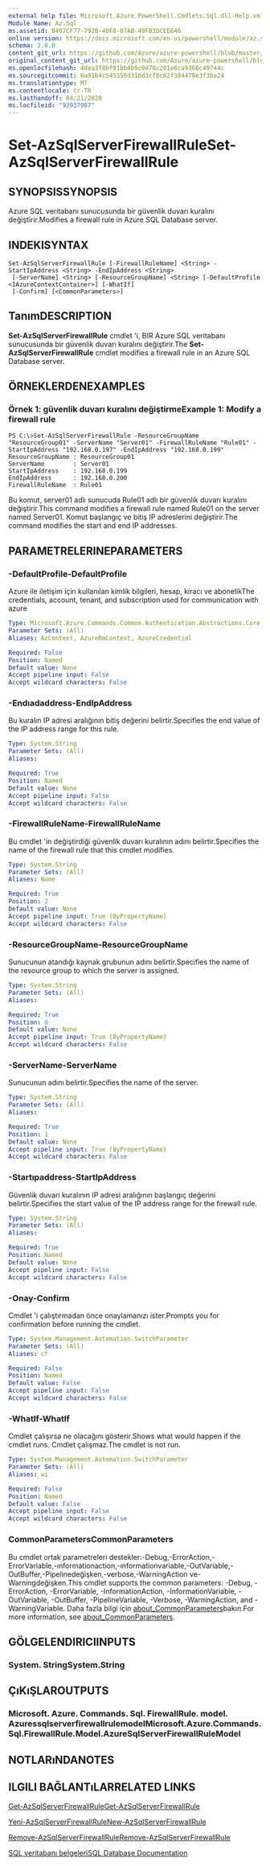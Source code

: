 ```yaml
---
external help file: Microsoft.Azure.PowerShell.Cmdlets.Sql.dll-Help.xml
Module Name: Az.Sql
ms.assetid: B407CF77-792B-40F8-87AB-49FB3DCEE646
online version: https://docs.microsoft.com/en-us/powershell/module/az.sql/set-azsqlserverfirewallrule
schema: 2.0.0
content_git_url: https://github.com/Azure/azure-powershell/blob/master/src/Sql/Sql/help/Set-AzSqlServerFirewallRule.md
original_content_git_url: https://github.com/Azure/azure-powershell/blob/master/src/Sql/Sql/help/Set-AzSqlServerFirewallRule.md
ms.openlocfilehash: 4dea3f8bf91bb4b9c0478c281e6ca9366c49744c
ms.sourcegitcommit: 6a91b4c545350d316d3cf8c62f384478e3f3ba24
ms.translationtype: MT
ms.contentlocale: tr-TR
ms.lasthandoff: 04/21/2020
ms.locfileid: "93937987"
---
```

# <span data-ttu-id="a7e5c-101">Set-AzSqlServerFirewallRule</span><span class="sxs-lookup"><span data-stu-id="a7e5c-101">Set-AzSqlServerFirewallRule</span></span>

## <span data-ttu-id="a7e5c-102">SYNOPSIS</span><span class="sxs-lookup"><span data-stu-id="a7e5c-102">SYNOPSIS</span></span>
<span data-ttu-id="a7e5c-103">Azure SQL veritabanı sunucusunda bir güvenlik duvarı kuralını değiştirir.</span><span class="sxs-lookup"><span data-stu-id="a7e5c-103">Modifies a firewall rule in Azure SQL Database server.</span></span>

## <span data-ttu-id="a7e5c-104">INDEKI</span><span class="sxs-lookup"><span data-stu-id="a7e5c-104">SYNTAX</span></span>

```
Set-AzSqlServerFirewallRule [-FirewallRuleName] <String> -StartIpAddress <String> -EndIpAddress <String>
 [-ServerName] <String> [-ResourceGroupName] <String> [-DefaultProfile <IAzureContextContainer>] [-WhatIf]
 [-Confirm] [<CommonParameters>]
```

## <span data-ttu-id="a7e5c-105">Tanım</span><span class="sxs-lookup"><span data-stu-id="a7e5c-105">DESCRIPTION</span></span>
<span data-ttu-id="a7e5c-106">**Set-AzSqlServerFirewallRule** cmdlet 'i, BIR Azure SQL veritabanı sunucusunda bir güvenlik duvarı kuralını değiştirir.</span><span class="sxs-lookup"><span data-stu-id="a7e5c-106">The **Set-AzSqlServerFirewallRule** cmdlet modifies a firewall rule in an Azure SQL Database server.</span></span>

## <span data-ttu-id="a7e5c-107">ÖRNEKLERDEN</span><span class="sxs-lookup"><span data-stu-id="a7e5c-107">EXAMPLES</span></span>

### <span data-ttu-id="a7e5c-108">Örnek 1: güvenlik duvarı kuralını değiştirme</span><span class="sxs-lookup"><span data-stu-id="a7e5c-108">Example 1: Modify a firewall rule</span></span>
```
PS C:\>Set-AzSqlServerFirewallRule -ResourceGroupName "ResourceGroup01" -ServerName "Server01" -FirewallRuleName "Rule01" -StartIpAddress "192.168.0.197" -EndIpAddress "192.168.0.199"
ResourceGroupName : ResourceGroup01
ServerName        : Server01
StartIpAddress    : 192.168.0.199
EndIpAddress      : 192.168.0.200
FirewallRuleName  : Rule01
```

<span data-ttu-id="a7e5c-109">Bu komut, server01 adlı sunucuda Rule01 adlı bir güvenlik duvarı kuralını değiştirir.</span><span class="sxs-lookup"><span data-stu-id="a7e5c-109">This command modifies a firewall rule named Rule01 on the server named Server01.</span></span>
<span data-ttu-id="a7e5c-110">Komut başlangıç ve bitiş IP adreslerini değiştirir.</span><span class="sxs-lookup"><span data-stu-id="a7e5c-110">The command modifies the start and end IP addresses.</span></span>

## <span data-ttu-id="a7e5c-111">PARAMETRELERINE</span><span class="sxs-lookup"><span data-stu-id="a7e5c-111">PARAMETERS</span></span>

### <span data-ttu-id="a7e5c-112">-DefaultProfile</span><span class="sxs-lookup"><span data-stu-id="a7e5c-112">-DefaultProfile</span></span>
<span data-ttu-id="a7e5c-113">Azure ile iletişim için kullanılan kimlik bilgileri, hesap, kiracı ve abonelik</span><span class="sxs-lookup"><span data-stu-id="a7e5c-113">The credentials, account, tenant, and subscription used for communication with azure</span></span>

```yaml
Type: Microsoft.Azure.Commands.Common.Authentication.Abstractions.Core.IAzureContextContainer
Parameter Sets: (All)
Aliases: AzContext, AzureRmContext, AzureCredential

Required: False
Position: Named
Default value: None
Accept pipeline input: False
Accept wildcard characters: False
```

### <span data-ttu-id="a7e5c-114">-Endıadaddress</span><span class="sxs-lookup"><span data-stu-id="a7e5c-114">-EndIpAddress</span></span>
<span data-ttu-id="a7e5c-115">Bu kuralın IP adresi aralığının bitiş değerini belirtir.</span><span class="sxs-lookup"><span data-stu-id="a7e5c-115">Specifies the end value of the IP address range for this rule.</span></span>

```yaml
Type: System.String
Parameter Sets: (All)
Aliases:

Required: True
Position: Named
Default value: None
Accept pipeline input: False
Accept wildcard characters: False
```

### <span data-ttu-id="a7e5c-116">-FirewallRuleName</span><span class="sxs-lookup"><span data-stu-id="a7e5c-116">-FirewallRuleName</span></span>
<span data-ttu-id="a7e5c-117">Bu cmdlet 'in değiştirdiği güvenlik duvarı kuralının adını belirtir.</span><span class="sxs-lookup"><span data-stu-id="a7e5c-117">Specifies the name of the firewall rule that this cmdlet modifies.</span></span>

```yaml
Type: System.String
Parameter Sets: (All)
Aliases: Name

Required: True
Position: 2
Default value: None
Accept pipeline input: True (ByPropertyName)
Accept wildcard characters: False
```

### <span data-ttu-id="a7e5c-118">-ResourceGroupName</span><span class="sxs-lookup"><span data-stu-id="a7e5c-118">-ResourceGroupName</span></span>
<span data-ttu-id="a7e5c-119">Sunucunun atandığı kaynak grubunun adını belirtir.</span><span class="sxs-lookup"><span data-stu-id="a7e5c-119">Specifies the name of the resource group to which the server is assigned.</span></span>

```yaml
Type: System.String
Parameter Sets: (All)
Aliases:

Required: True
Position: 0
Default value: None
Accept pipeline input: True (ByPropertyName)
Accept wildcard characters: False
```

### <span data-ttu-id="a7e5c-120">-ServerName</span><span class="sxs-lookup"><span data-stu-id="a7e5c-120">-ServerName</span></span>
<span data-ttu-id="a7e5c-121">Sunucunun adını belirtir.</span><span class="sxs-lookup"><span data-stu-id="a7e5c-121">Specifies the name of the server.</span></span>

```yaml
Type: System.String
Parameter Sets: (All)
Aliases:

Required: True
Position: 1
Default value: None
Accept pipeline input: True (ByPropertyName)
Accept wildcard characters: False
```

### <span data-ttu-id="a7e5c-122">-Startıpaddress</span><span class="sxs-lookup"><span data-stu-id="a7e5c-122">-StartIpAddress</span></span>
<span data-ttu-id="a7e5c-123">Güvenlik duvarı kuralının IP adresi aralığının başlangıç değerini belirtir.</span><span class="sxs-lookup"><span data-stu-id="a7e5c-123">Specifies the start value of the IP address range for the firewall rule.</span></span>

```yaml
Type: System.String
Parameter Sets: (All)
Aliases:

Required: True
Position: Named
Default value: None
Accept pipeline input: False
Accept wildcard characters: False
```

### <span data-ttu-id="a7e5c-124">-Onay</span><span class="sxs-lookup"><span data-stu-id="a7e5c-124">-Confirm</span></span>
<span data-ttu-id="a7e5c-125">Cmdlet 'i çalıştırmadan önce onaylamanızı ister.</span><span class="sxs-lookup"><span data-stu-id="a7e5c-125">Prompts you for confirmation before running the cmdlet.</span></span>

```yaml
Type: System.Management.Automation.SwitchParameter
Parameter Sets: (All)
Aliases: cf

Required: False
Position: Named
Default value: False
Accept pipeline input: False
Accept wildcard characters: False
```

### <span data-ttu-id="a7e5c-126">-WhatIf</span><span class="sxs-lookup"><span data-stu-id="a7e5c-126">-WhatIf</span></span>
<span data-ttu-id="a7e5c-127">Cmdlet çalışırsa ne olacağını gösterir.</span><span class="sxs-lookup"><span data-stu-id="a7e5c-127">Shows what would happen if the cmdlet runs.</span></span>
<span data-ttu-id="a7e5c-128">Cmdlet çalışmaz.</span><span class="sxs-lookup"><span data-stu-id="a7e5c-128">The cmdlet is not run.</span></span>

```yaml
Type: System.Management.Automation.SwitchParameter
Parameter Sets: (All)
Aliases: wi

Required: False
Position: Named
Default value: False
Accept pipeline input: False
Accept wildcard characters: False
```

### <span data-ttu-id="a7e5c-129">CommonParameters</span><span class="sxs-lookup"><span data-stu-id="a7e5c-129">CommonParameters</span></span>
<span data-ttu-id="a7e5c-130">Bu cmdlet ortak parametreleri destekler:-Debug,-ErrorAction,-ErrorVariable,-ınformationaction,-ınformationvariable,-OutVariable,-OutBuffer,-Pipelinedeğişken,-verbose,-WarningAction ve-Warningdeğişken.</span><span class="sxs-lookup"><span data-stu-id="a7e5c-130">This cmdlet supports the common parameters: -Debug, -ErrorAction, -ErrorVariable, -InformationAction, -InformationVariable, -OutVariable, -OutBuffer, -PipelineVariable, -Verbose, -WarningAction, and -WarningVariable.</span></span> <span data-ttu-id="a7e5c-131">Daha fazla bilgi için [about_CommonParameters](http://go.microsoft.com/fwlink/?LinkID=113216)bakın.</span><span class="sxs-lookup"><span data-stu-id="a7e5c-131">For more information, see [about_CommonParameters](http://go.microsoft.com/fwlink/?LinkID=113216).</span></span>

## <span data-ttu-id="a7e5c-132">GÖLGELENDIRICI</span><span class="sxs-lookup"><span data-stu-id="a7e5c-132">INPUTS</span></span>

### <span data-ttu-id="a7e5c-133">System. String</span><span class="sxs-lookup"><span data-stu-id="a7e5c-133">System.String</span></span>

## <span data-ttu-id="a7e5c-134">ÇıKıŞLAR</span><span class="sxs-lookup"><span data-stu-id="a7e5c-134">OUTPUTS</span></span>

### <span data-ttu-id="a7e5c-135">Microsoft. Azure. Commands. Sql. FirewallRule. model. Azuressqlserverfirewallrulemodel</span><span class="sxs-lookup"><span data-stu-id="a7e5c-135">Microsoft.Azure.Commands.Sql.FirewallRule.Model.AzureSqlServerFirewallRuleModel</span></span>

## <span data-ttu-id="a7e5c-136">NOTLARıNDA</span><span class="sxs-lookup"><span data-stu-id="a7e5c-136">NOTES</span></span>

## <span data-ttu-id="a7e5c-137">ILGILI BAĞLANTıLAR</span><span class="sxs-lookup"><span data-stu-id="a7e5c-137">RELATED LINKS</span></span>

[<span data-ttu-id="a7e5c-138">Get-AzSqlServerFirewallRule</span><span class="sxs-lookup"><span data-stu-id="a7e5c-138">Get-AzSqlServerFirewallRule</span></span>](./Get-AzSqlServerFirewallRule.md)

[<span data-ttu-id="a7e5c-139">Yeni-AzSqlServerFirewallRule</span><span class="sxs-lookup"><span data-stu-id="a7e5c-139">New-AzSqlServerFirewallRule</span></span>](./New-AzSqlServerFirewallRule.md)

[<span data-ttu-id="a7e5c-140">Remove-AzSqlServerFirewallRule</span><span class="sxs-lookup"><span data-stu-id="a7e5c-140">Remove-AzSqlServerFirewallRule</span></span>](./Remove-AzSqlServerFirewallRule.md)

[<span data-ttu-id="a7e5c-141">SQL veritabanı belgeleri</span><span class="sxs-lookup"><span data-stu-id="a7e5c-141">SQL Database Documentation</span></span>](https://docs.microsoft.com/azure/sql-database/)


